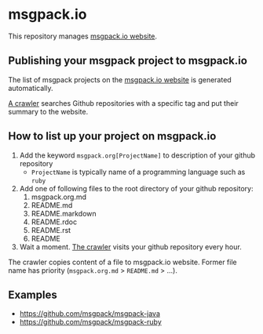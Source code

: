# msgpack.io

This repository manages [msgpack.io website](http://msgpack.io/).

## Publishing your msgpack project to msgpack.io

The list of msgpack projects on the [msgpack.io website](http://msgpack.io/) is generated automatically.

[A crawler](https://github.com/AArnott/msgpack-website/blob/main/update-index.rb) searches Github repositories
with a specific tag and put their summary to the website.

## How to list up your project on msgpack.io

1. Add the keyword ```msgpack.org[ProjectName]``` to description of your github repository
    * ```ProjectName``` is typically name of a programming language such as ```ruby```
2. Add one of following files to the root directory of your github repository:
    1. msgpack.org.md
    2. README.md
    3. README.markdown
    4. README.rdoc
    5. README.rst
    6. README
3. Wait a moment. [The crawler](https://github.com/AArnott/msgpack-website/blob/main/update-index.rb) visits your github repository every hour.

The crawler copies content of a file to msgpack.io website. Former file name has priority (```msgpack.org.md``` > ```README.md``` > ...).

## Examples

* https://github.com/msgpack/msgpack-java
* https://github.com/msgpack/msgpack-ruby
